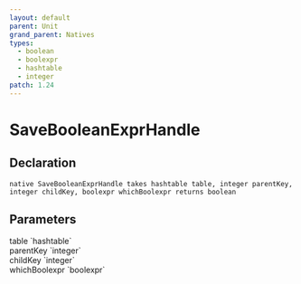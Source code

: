 ```yaml
---
layout: default
parent: Unit
grand_parent: Natives
types:
  - boolean
  - boolexpr
  - hashtable
  - integer
patch: 1.24
---
```


# SaveBooleanExprHandle

## Declaration

```
native SaveBooleanExprHandle takes hashtable table, integer parentKey, integer childKey, boolexpr whichBoolexpr returns boolean
```

## Parameters
<dl>
  <dt>table `hashtable`</dt>
  <dd></dd>

  <dt>parentKey `integer`</dt>
  <dd></dd>

  <dt>childKey `integer`</dt>
  <dd></dd>

  <dt>whichBoolexpr `boolexpr`</dt>
  <dd></dd>
</dl>